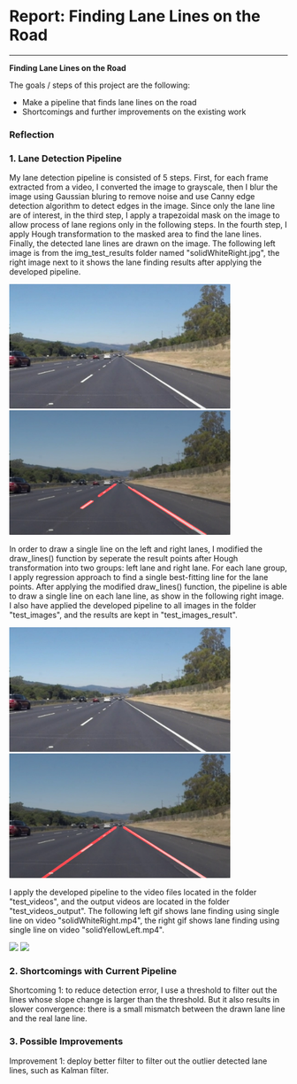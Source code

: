 # **Report: Finding Lane Lines on the Road** 



---

**Finding Lane Lines on the Road**

The goals / steps of this project are the following:
* Make a pipeline that finds lane lines on the road
* Shortcomings and further improvements on the existing work


### Reflection

### 1. Lane Detection Pipeline

My lane detection pipeline is consisted of 5 steps. First, for each frame extracted from a video, I converted the image to grayscale, then I blur the image using Gaussian bluring to remove noise and use Canny edge detection algorithm to detect edges in the image. Since only the lane line are of interest, in the third step, I apply a trapezoidal mask on the image to allow process of lane regions only in the following steps. In the fourth step, I apply Hough transformation to the masked area to find the lane lines. Finally, the detected lane lines are drawn on the image. The following left image is from the img_test_results folder named "solidWhiteRight.jpg", the right image next to it shows the lane finding results after applying the developed pipeline.

<p float="left">
  <img src="/images/solidWhiteRight.jpg" width="400" title="Fig. 1 raw image solidWhiteRight.jpg"/>
  <img src="/images/solidWhiteRight_lanefinding.png" width="400" alt="Fig. 2 image solidWhiteRight.jpg with lane marking" /> 
</p>

In order to draw a single line on the left and right lanes, I modified the draw_lines() function by seperate the result points after Hough transformation into two groups: left lane and right lane. For each lane group, I apply regression approach to find a single best-fitting line for the lane points. After applying the modified draw_lines() function, the pipeline is able to draw a single line on each lane line, as show in the following right image. I also have applied the developed pipeline to all images in the folder "test_images", and the results are kept in "test_images_result".

<p float="left">
  <img src="/images/solidWhiteRight.jpg" width="400" "/>
  <img src="/images/solidWhiteRight_solidline.png" width="400" /> 
</p>

I apply the developed pipeline to the video files located in the folder "test_videos", and the output videos are located in the folder "test_videos_output". The following left gif shows lane finding using single line on video "solidWhiteRight.mp4", the right gif shows lane finding using single line on video "solidYellowLeft.mp4". 

<p float="left">
  <img src="/images/solidWhiteRight_solidline.gif" width="400" "/>
  <img src="/images/solidYellowLeft_solidline.gif" width="400" /> 
</p>

### 2. Shortcomings with Current Pipeline

Shortcoming 1: to reduce detection error, I use a threshold to filter out the lines whose slope change is larger than the threshold. But it also results in slower convergence: there is a small mismatch between the drawn lane line and the real lane line.

### 3. Possible Improvements 

Improvement 1: deploy better filter to filter out the outlier detected lane lines, such as Kalman filter. 

